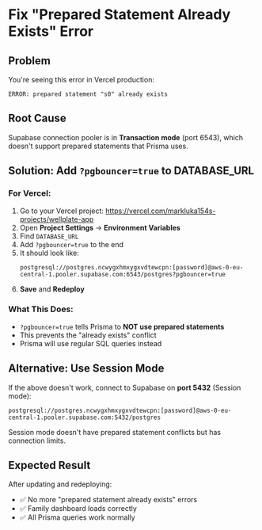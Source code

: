 # Fix "Prepared Statement Already Exists" Error

## Problem
You're seeing this error in Vercel production:
```
ERROR: prepared statement "s0" already exists
```

## Root Cause
Supabase connection pooler is in **Transaction mode** (port 6543), which doesn't support prepared statements that Prisma uses.

## Solution: Add `?pgbouncer=true` to DATABASE_URL

### For Vercel:
1. Go to your Vercel project: https://vercel.com/markluka154s-projects/wellplate-app
2. Open **Project Settings** → **Environment Variables**
3. Find `DATABASE_URL`
4. Add `?pgbouncer=true` to the end
5. It should look like:
   ```
   postgresql://postgres.ncwygxhmxygxvdtewcpn:[password]@aws-0-eu-central-1.pooler.supabase.com:6543/postgres?pgbouncer=true
   ```
6. **Save** and **Redeploy**

### What This Does:
- `?pgbouncer=true` tells Prisma to **NOT use prepared statements**
- This prevents the "already exists" conflict
- Prisma will use regular SQL queries instead

## Alternative: Use Session Mode

If the above doesn't work, connect to Supabase on **port 5432** (Session mode):

```
postgresql://postgres.ncwygxhmxygxvdtewcpn:[password]@aws-0-eu-central-1.pooler.supabase.com:5432/postgres
```

Session mode doesn't have prepared statement conflicts but has connection limits.

## Expected Result
After updating and redeploying:
- ✅ No more "prepared statement already exists" errors
- ✅ Family dashboard loads correctly
- ✅ All Prisma queries work normally


